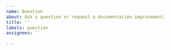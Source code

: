 ```yaml
---
name: Question
about: Ask a question or request a documentation improvement.
title: ''
labels: question
assignees: ''

---
```


<!-- Your question -->
